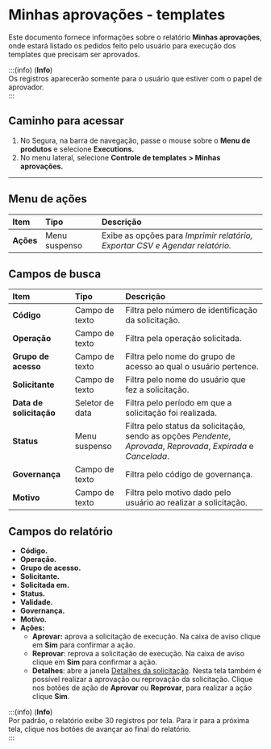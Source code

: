 # Minhas aprovações - templates

Este documento fornece informações sobre o relatório **Minhas aprovações**, onde estará listado os pedidos feito pelo usuário para execução dos templates que precisam ser aprovados.

:::(info) (**Info**)  
Os registros aparecerão somente para o usuário que estiver com o papel de aprovador.  
:::

## Caminho para acessar

1. No Segura, na barra de navegação, passe o mouse sobre o **Menu de produtos** e selecione **Executions.**  
2. No menu lateral, selecione **Controle de templates > Minhas aprovações.**

---
## Menu de ações

| **Item** | **Tipo** | **Descrição** |
| :---- | :---- | :---- |
| **Ações** | Menu suspenso | Exibe as opções para *Imprimir relatório, Exportar CSV e Agendar relatório.* |

## Campos de busca

| **Item** | **Tipo** | **Descrição** |
| :---- | :---- | :---- |
| **Código** | Campo de texto | Filtra pelo número de identificação da solicitação. |
| **Operação** | Campo de texto | Filtra pela operação solicitada. |
| **Grupo de acesso** | Campo de texto | Filtra pelo nome do grupo de acesso ao qual o usuário pertence. |
| **Solicitante** | Campo de texto | Filtra pelo nome do usuário que fez a solicitação. |
| **Data de solicitação** | Seletor de data | Filtra pelo período em que a solicitação foi realizada. |
| **Status** | Menu suspenso | Filtra pelo status da solicitação, sendo as opções *Pendente*, *Aprovada*, *Reprovada*, *Expirada* e *Cancelada*. |
| **Governança** | Campo de texto | Filtra pelo código de governança. |
| **Motivo** | Campo de texto | Filtra pelo motivo dado pelo usuário ao realizar a solicitação. |

## Campos do relatório

* **Código.**  
* **Operação.**  
* **Grupo de acesso.**  
* **Solicitante.**  
* **Solicitada em.**  
* **Status.**  
* **Validade.**  
* **Governança.**  
* **Motivo.**  
* **Ações:**  
  * **Aprovar:** aprova a solicitação de execução. Na caixa de aviso clique em **Sim** para confirmar a ação.  
  * **Reprovar**: reprova a solicitação de execução. Na caixa de aviso clique em **Sim** para confirmar a ação.   
  * **Detalhes**: abre a janela [Detalhes da solicitação](/v4/docs/pt/executions-request-details-templates). Nesta tela também é possível realizar a aprovação ou reprovação da solicitação. Clique nos botões de ação de **Aprovar** ou **Reprovar**, para realizar a ação clique **Sim**.

:::(info) (**Info**)  
Por padrão, o relatório exibe 30 registros por tela. Para ir para a próxima tela, clique nos botões de avançar ao final do relatório.  
:::